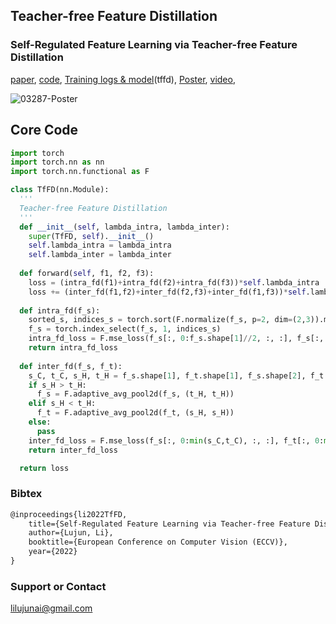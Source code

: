 ## Teacher-free Feature Distillation

### Self-Regulated Feature Learning via Teacher-free Feature Distillation

[paper](https://github.com/lilujunai/Tf-FD.github.io/edit/gh-pages/index.md), [code](https://github.com/lilujunai/Teacher-free-Distillation), [Training logs & model](https://pan.baidu.com/s/1F3QSX6MicA5qG5fxMOaCEg)(tffd), [Poster](https://github.com/lilujunai/Teacher-free-Distillation/blob/gh-pages/03287-Poster.pdf), [video](https://github.com/lilujunai/Teacher-free-Distillation/blob/gh-pages/03287.mp4), 

![03287-Poster](E:\github\Teacher-free-Distillation\03287-Poster.jpg)


## Core Code
```python
import torch
import torch.nn as nn
import torch.nn.functional as F

class TfFD(nn.Module):
  '''
  Teacher-free Feature Distillation
  '''
  def __init__(self, lambda_intra, lambda_inter):
    super(TfFD, self).__init__()
    self.lambda_intra = lambda_intra
    self.lambda_inter = lambda_inter
    
  def forward(self, f1, f2, f3):
    loss = (intra_fd(f1)+intra_fd(f2)+intra_fd(f3))*self.lambda_intra
    loss += (inter_fd(f1,f2)+inter_fd(f2,f3)+inter_fd(f1,f3))*self.lambda_intra
    
  def intra_fd(f_s):
    sorted_s, indices_s = torch.sort(F.normalize(f_s, p=2, dim=(2,3)).mean([0, 2, 3]), dim=0, descending=True)
    f_s = torch.index_select(f_s, 1, indices_s)
    intra_fd_loss = F.mse_loss(f_s[:, 0:f_s.shape[1]//2, :, :], f_s[:, f_s.shape[1]//2: f_s.shape[1], :, :])
    return intra_fd_loss
    
  def inter_fd(f_s, f_t):
    s_C, t_C, s_H, t_H = f_s.shape[1], f_t.shape[1], f_s.shape[2], f_t.shape[2]
    if s_H > t_H:
      f_s = F.adaptive_avg_pool2d(f_s, (t_H, t_H))
    elif s_H < t_H:
      f_t = F.adaptive_avg_pool2d(f_t, (s_H, s_H))
    else:
      pass
    inter_fd_loss = F.mse_loss(f_s[:, 0:min(s_C,t_C), :, :], f_t[:, 0:min(s_C,t_C), :, :].detach())
    return inter_fd_loss 

  return loss
```


### Bibtex 


```markdown
@inproceedings{li2022TfFD,
    title={Self-Regulated Feature Learning via Teacher-free Feature Distillation},
    author={Lujun, Li},
    booktitle={European Conference on Computer Vision (ECCV)},
    year={2022}
}
```


### Support or Contact

lilujunai@gmail.com
